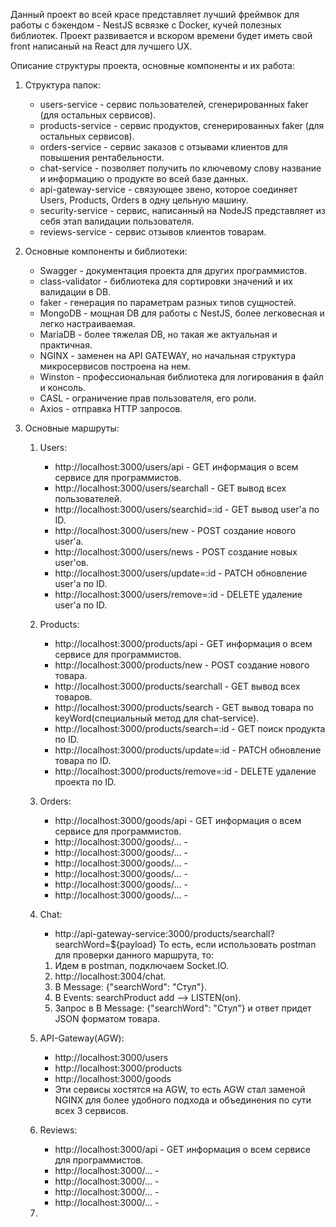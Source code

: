 Данный проект во всей красе представляет лучший фреймвок для работы с бэкендом - NestJS всвязке с Docker, кучей полезных библиотек.
Проект развивается и вскором времени будет иметь свой front написаный на React для лучшего UX.

Описание структуры проекта, основные компоненты и их работа:

1. Структура папок:

   - users-service - сервис пользователей, сгенерированных faker (для остальных сервисов).
   - products-service - сервис продуктов, сгенерированных faker (для остальных сервисов).
   - orders-service - сервис заказов с отзывами клиентов для повышения рентабельности.
   - chat-service - позволяет получить по ключевому слову название и информацию о продукте во всей базе данных.
   - api-gateway-service - связующее звено, которое соединяет Users, Products, Orders в одну цельную машину.
   - security-service - сервис, написанный на NodeJS представляет из себя этап валидации пользователя.
   - reviews-service - сервис отзывов клиентов товарам.

2. Основные компоненты и библиотеки:

   - Swagger - документация проекта для других программистов.
   - class-validator - библиотека для сортировки значений и их валидации в DB.
   - faker - генерация по параметрам разных типов сущностей.
   - MongoDB - мощная DB для работы с NestJS, более легковесная и легко настраиваемая.
   - MariaDB - более тяжелая DB, но такая же актуальная и практичная.
   - NGINX - заменен на API GATEWAY, но начальная структура микросервисов построена на нем.
   - Winston - профессиональная библиотека для логирования в файл и консоль.
   - CASL - ограничение прав пользователя, его роли.
   - Axios - отправка HTTP запросов.

3. Основные маршруты:

   1. Users:

      - http://localhost:3000/users/api - GET информация о всем сервисе для программистов.
      - http://localhost:3000/users/searchall - GET вывод всех пользователей.
      - http://localhost:3000/users/searchid=:id - GET вывод user'a по ID.
      - http://localhost:3000/users/new - POST создание нового user'a.
      - http://localhost:3000/users/news - POST создание новых user'ов.
      - http://localhost:3000/users/update=:id - PATCH обновление user'a по ID.
      - http://localhost:3000/users/remove=:id - DELETE удаление user'а по ID.

   2. Products:

      - http://localhost:3000/products/api - GET информация о всем сервисе для программистов.
      - http://localhost:3000/products/new - POST создание нового товара.
      - http://localhost:3000/products/searchall - GET вывод всех товаров.
      - http://localhost:3000/products/search - GET вывод товара по keyWord(специальный метод для chat-service).
      - http://localhost:3000/products/search=:id - GET поиск продукта по ID.
      - http://localhost:3000/products/update=:id - PATCH обновление товара по ID.
      - http://localhost:3000/products/remove=:id - DELETE удаление проекта по ID.

   3. Orders:

      - http://localhost:3000/goods/api - GET информация о всем сервисе для программистов.
      - http://localhost:3000/goods/... -
      - http://localhost:3000/goods/... -
      - http://localhost:3000/goods/... -
      - http://localhost:3000/goods/... -
      - http://localhost:3000/goods/... -
      - http://localhost:3000/goods/... -

   4. Chat:

      - http://api-gateway-service:3000/products/searchall?searchWord=${payload}
        То есть, если использовать postman для проверки данного маршрута, то:

      1. Идем в postman, подключаем Socket.IO.
      2. http://localhost:3004/chat.
      3. В Message: {"searchWord": "Стул"}.
      4. В Events: searchProduct add --> LISTEN(on).
      5. Запрос в В Message: {"searchWord": "Стул"} и ответ придет JSON форматом товара.

   5. API-Gateway(AGW):

      - http://localhost:3000/users
      - http://localhost:3000/products
      - http://localhost:3000/goods

      * Эти сервисы хостятся на AGW, то есть AGW стал заменой NGINX для более удобного подхода и объединения по сути всех 3 сервисов.

   6. Reviews:

      - http://localhost:3000/api - GET информация о всем сервисе для программистов.
      - http://localhost:3000/... -
      - http://localhost:3000/... -
      - http://localhost:3000/... -
      - http://localhost:3000/... -

   7. 
